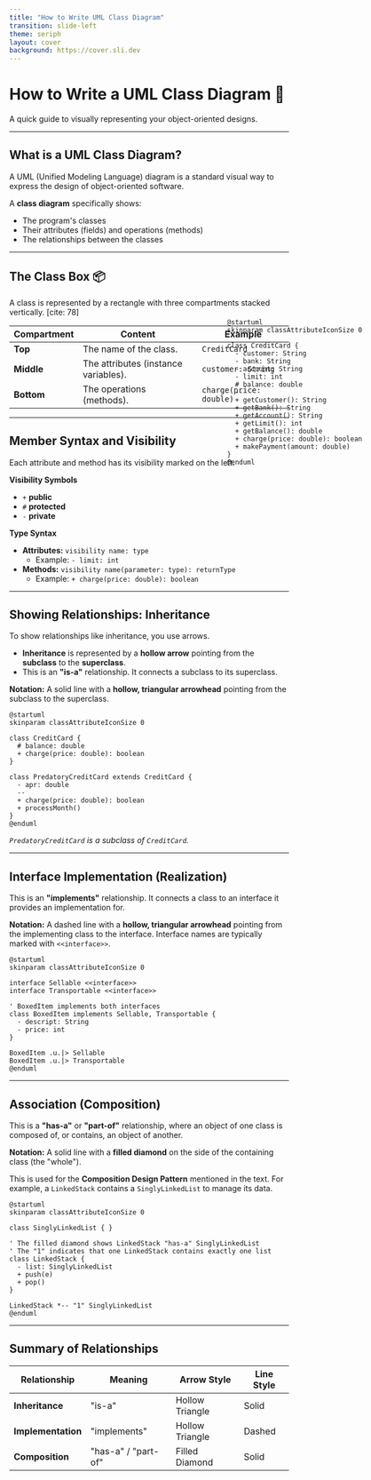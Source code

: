 ```yaml
---
title: "How to Write UML Class Diagram"
transition: slide-left
theme: seriph
layout: cover
background: https://cover.sli.dev
---
```


# How to Write a UML Class Diagram 📝

A quick guide to visually representing your object-oriented designs.

---

## What is a UML Class Diagram?

A UML (Unified Modeling Language) diagram is a standard visual way to express the design of object-oriented software.

A **class diagram** specifically shows:
* The program's classes
* Their attributes (fields) and operations (methods)
* The relationships between the classes 

---

## The Class Box 📦

A class is represented by a rectangle with three compartments stacked vertically. [cite: 78]

| Compartment | Content | Example |
|---|---|---|
| **Top** | The name of the class. | `CreditCard` |
| **Middle**| The attributes (instance variables). | `customer: String` |
| **Bottom**| The operations (methods). | `charge(price: double)` |

---

## Member Syntax and Visibility

Each attribute and method has its visibility marked on the left. 

**Visibility Symbols**
* `+`  **public**
* `#`  **protected**
* `-`  **private**

**Type Syntax** 
* **Attributes:** `visibility name: type`
    * Example: `- limit: int`
* **Methods:** `visibility name(parameter: type): returnType`
    * Example: `+ charge(price: double): boolean`

<div style="margin:auto;position:absolute;right:10%;top:15%">

```plantuml

@startuml
skinparam classAttributeIconSize 0

class CreditCard {
  - customer: String
  - bank: String
  - account: String
  - limit: int
  # balance: double
  --
  + getCustomer(): String
  + getBank(): String
  + getAccount(): String
  + getLimit(): int
  + getBalance(): double
  + charge(price: double): boolean
  + makePayment(amount: double)
}
@enduml
```
</div>

---

## Showing Relationships: Inheritance

To show relationships like inheritance, you use arrows.

  * **Inheritance** is represented by a **hollow arrow** pointing from the **subclass** to the **superclass**. 
  * This is an **"is-a"** relationship. It connects a subclass to its superclass.

**Notation:** A solid line with a **hollow, triangular arrowhead** pointing from the subclass to the superclass.


```plantuml
@startuml
skinparam classAttributeIconSize 0

class CreditCard {
  # balance: double
  + charge(price: double): boolean
}

class PredatoryCreditCard extends CreditCard {
  - apr: double
  --
  + charge(price: double): boolean
  + processMonth()
}
@enduml
```

*`PredatoryCreditCard` is a subclass of `CreditCard`.*



---

## Interface Implementation (Realization)

This is an **"implements"** relationship. It connects a class to an interface it provides an implementation for.

**Notation:** A dashed line with a **hollow, triangular arrowhead** pointing from the implementing class to the interface. Interface names are typically marked with `<<interface>>`.

```plantuml
@startuml
skinparam classAttributeIconSize 0

interface Sellable <<interface>>
interface Transportable <<interface>>

' BoxedItem implements both interfaces
class BoxedItem implements Sellable, Transportable {
  - descript: String
  - price: int
}

BoxedItem .u.|> Sellable
BoxedItem .u.|> Transportable
@enduml
```

---

## Association (Composition)

This is a **"has-a"** or **"part-of"** relationship, where an object of one class is composed of, or contains, an object of another.

**Notation:** A solid line with a **filled diamond** on the side of the containing class (the "whole").

This is used for the **Composition Design Pattern** mentioned in the text. For example, a `LinkedStack` contains a `SinglyLinkedList` to manage its data.

```plantuml
@startuml
skinparam classAttributeIconSize 0

class SinglyLinkedList { }

' The filled diamond shows LinkedStack "has-a" SinglyLinkedList
' The "1" indicates that one LinkedStack contains exactly one list
class LinkedStack {
  - list: SinglyLinkedList
  + push(e)
  + pop()
}

LinkedStack *-- "1" SinglyLinkedList
@enduml
```

---

## Summary of Relationships

| Relationship | Meaning | Arrow Style | Line Style |
|---|---|---|---|
| **Inheritance** | "is-a" | Hollow Triangle | Solid |
| **Implementation**| "implements" | Hollow Triangle | Dashed |
| **Composition** | "has-a" / "part-of" | Filled Diamond | Solid |
